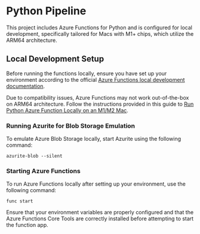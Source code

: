 # Python Pipeline

This project includes Azure Functions for Python and is configured for local development, specifically tailored for Macs with M1+ chips, which utilize the ARM64 architecture.

## Local Development Setup

Before running the functions locally, ensure you have set up your environment according to the official [Azure Functions local development documentation](https://learn.microsoft.com/en-us/azure/azure-functions/functions-run-local?tabs=macos%2Cisolated-process%2Cnode-v4%2Cpython-v2%2Chttp-trigger%2Ccontainer-apps&pivots=programming-language-python).

Due to compatibility issues, Azure Functions may not work out-of-the-box on ARM64 architecture. Follow the instructions provided in this guide to [Run Python Azure Function Locally on an M1/M2 Mac](http://issamben.com/running-python-azure-function-locally-on-an-m1-m2/).

### Running Azurite for Blob Storage Emulation

To emulate Azure Blob Storage locally, start Azurite using the following command:

```shell
azurite-blob --silent
````

### Starting Azure Functions
To run Azure Functions locally after setting up your environment, use the following command:

````shell
func start
````

Ensure that your environment variables are properly configured and that the Azure Functions Core Tools are correctly installed before attempting to start the function app.


